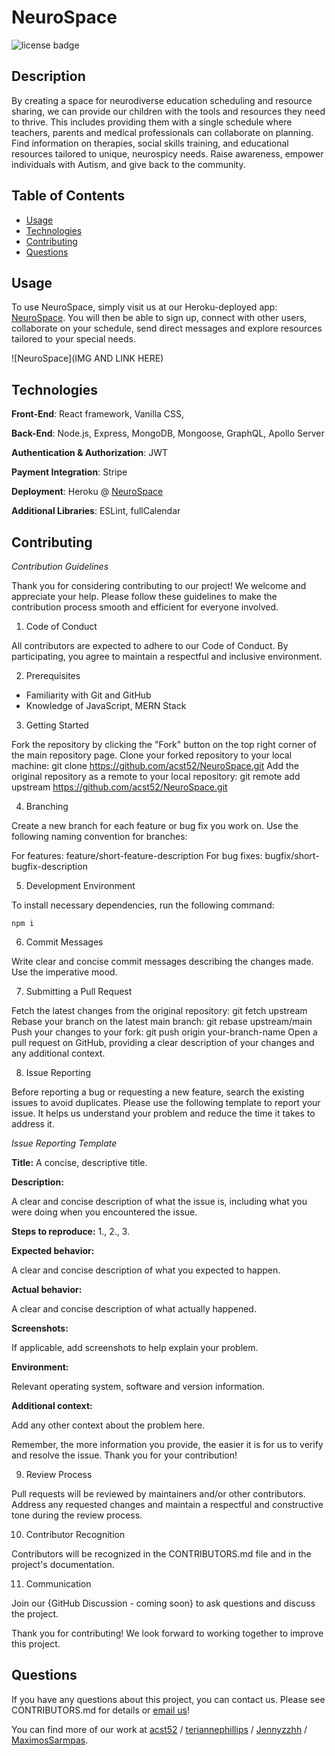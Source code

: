 # NeuroSpace
![license badge](https://img.shields.io/badge/license-MIT-brightgreen)

## Description

By creating a space for neurodiverse education scheduling and resource sharing, we can provide our children with the tools and resources they need to thrive. This includes providing them with a single schedule where teachers, parents and medical professionals can collaborate on planning. Find information on therapies, social skills training, and educational resources tailored to unique, neurospicy needs. Raise awareness, empower individuals with Autism, and give back to the community.

## Table of Contents

* [Usage](#usage)
* [Technologies](#technologies)
* [Contributing](#contributing)
* [Questions](#questions)

## Usage

To use NeuroSpace, simply visit us at our Heroku-deployed app: [NeuroSpace](https://group-1-project-3.herokuapp.com/). You will then be able to sign up, connect with other users, collaborate on your schedule, send direct messages and explore resources tailored to your special needs.

![NeuroSpace](IMG AND LINK HERE)

## Technologies

**Front-End**: React framework, Vanilla CSS, 

**Back-End**: Node.js, Express, MongoDB, Mongoose, GraphQL, Apollo Server

**Authentication & Authorization**: JWT

**Payment Integration**: Stripe

**Deployment**: Heroku @ [NeuroSpace](https://group-1-project-3.herokuapp.com/)

**Additional Libraries**: ESLint, fullCalendar

## Contributing

*Contribution Guidelines*

Thank you for considering contributing to our project! We welcome and appreciate your help. Please follow these guidelines to make the contribution process smooth and efficient for everyone involved.

1. Code of Conduct

All contributors are expected to adhere to our Code of Conduct. By participating, you agree to maintain a respectful and inclusive environment.

2. Prerequisites

- Familiarity with Git and GitHub
- Knowledge of JavaScript, MERN Stack

3. Getting Started

Fork the repository by clicking the "Fork" button on the top right corner of the main repository page.
Clone your forked repository to your local machine: git clone <https://github.com/acst52/NeuroSpace.git>
Add the original repository as a remote to your local repository: git remote add upstream <https://github.com/acst52/NeuroSpace.git>

4. Branching

Create a new branch for each feature or bug fix you work on. Use the following naming convention for branches:

For features: feature/short-feature-description
For bug fixes: bugfix/short-bugfix-description

5. Development Environment

To install necessary dependencies, run the following command:
```
npm i
```

6. Commit Messages

Write clear and concise commit messages describing the changes made. Use the imperative mood.

7. Submitting a Pull Request

Fetch the latest changes from the original repository: git fetch upstream
Rebase your branch on the latest main branch: git rebase upstream/main
Push your changes to your fork: git push origin your-branch-name
Open a pull request on GitHub, providing a clear description of your changes and any additional context.

8. Issue Reporting

Before reporting a bug or requesting a new feature, search the existing issues to avoid duplicates. Please use the following template to report your issue. It helps us understand your problem and reduce the time it takes to address it.

*Issue Reporting Template*

**Title:** A concise, descriptive title.

**Description:**

A clear and concise description of what the issue is, including what you were doing when you encountered the issue.

**Steps to reproduce:** 1., 2., 3.

**Expected behavior:**

A clear and concise description of what you expected to happen.

**Actual behavior:**

A clear and concise description of what actually happened.

**Screenshots:**

If applicable, add screenshots to help explain your problem.

**Environment:**

Relevant operating system, software and version information.

**Additional context:**

Add any other context about the problem here.

Remember, the more information you provide, the easier it is for us to verify and resolve the issue. Thank you for your contribution!

9. Review Process

Pull requests will be reviewed by maintainers and/or other contributors. Address any requested changes and maintain a respectful and constructive tone during the review process.

10. Contributor Recognition

Contributors will be recognized in the CONTRIBUTORS.md file and in the project's documentation.

11. Communication

Join our {GitHub Discussion - coming soon} to ask questions and discuss the project.

Thank you for contributing! We look forward to working together to improve this project.

## Questions

If you have any questions about this project, you can contact us. Please see CONTRIBUTORS.md for details or [email us](mailto:acst52@gmail.com)!

You can find more of our work at [acst52](https://github.com/acst52/) / [teriannephillips](https://github.com/teriannephillips) / [Jennyzzhh](https://github.com/Jennyzzhh) / [MaximosSarmpas](https://github.com/MaximosSarmpas).
